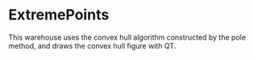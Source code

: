 # ExtremePoints
This warehouse uses the convex hull algorithm constructed by the pole method, and draws the convex hull figure with QT.

